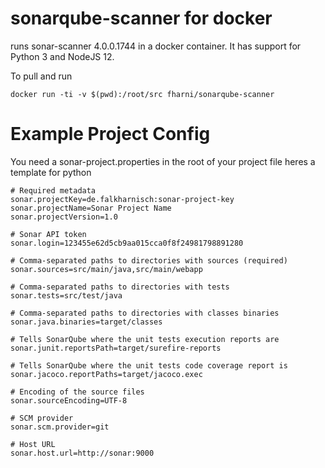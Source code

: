 # sonarqube-scanner for docker

runs sonar-scanner 4.0.0.1744 in a docker container. It has support for Python 3 and NodeJS 12.

To pull and run
```
docker run -ti -v $(pwd):/root/src fharni/sonarqube-scanner
```

# Example Project Config
You need a sonar-project.properties in the root of your project file heres
a template for python
```
# Required metadata
sonar.projectKey=de.falkharnisch:sonar-project-key
sonar.projectName=Sonar Project Name
sonar.projectVersion=1.0

# Sonar API token
sonar.login=123455e62d5cb9aa015cca0f8f24981798891280

# Comma-separated paths to directories with sources (required)
sonar.sources=src/main/java,src/main/webapp

# Comma-separated paths to directories with tests
sonar.tests=src/test/java

# Comma-separated paths to directories with classes binaries
sonar.java.binaries=target/classes

# Tells SonarQube where the unit tests execution reports are
sonar.junit.reportsPath=target/surefire-reports

# Tells SonarQube where the unit tests code coverage report is
sonar.jacoco.reportPaths=target/jacoco.exec

# Encoding of the source files
sonar.sourceEncoding=UTF-8

# SCM provider
sonar.scm.provider=git

# Host URL
sonar.host.url=http://sonar:9000
```
